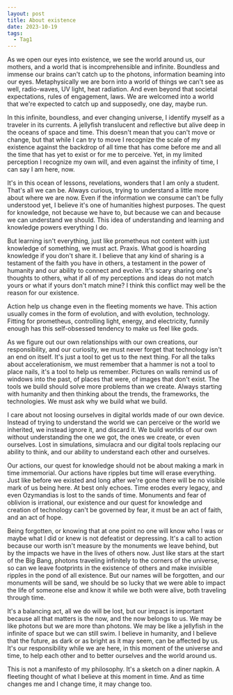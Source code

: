```yaml
---
layout: post
title: About existence
date: 2023-10-19
tags:
  - Tag1
---
```


As we open our eyes into existence, we see the world around us, our mothers, and a world that is incomprehensible and infinite. Boundless and immense our brains can't catch up to the photons, information beaming into our eyes. Metaphysically we are born into a world of things we can't see as well, radio-waves, UV light, heat radiation. And even beyond that societal expectations, rules of engagement, laws. We are welcomed into a world that we're expected to catch up and supposedly, one day, maybe run. 

In this infinite, boundless, and ever changing universe, I identify myself as a traveler in its currents. A jellyfish translucent and reflective but alive deep in the oceans of space and time. This doesn't mean that you can't move or change, but that while I can try to move I recognize the scale of my existence against the backdrop of all time that has come before me and all the time that has yet to exist or for me to perceive. Yet, in my limited perception I recognize my own will, and even against the infinity of time, I can say I am here, now. 

It's in this ocean of lessons, revelations, wonders that I am only a student. That's all we can be. Always curious, trying to understand a little more about where we are now. Even if the information we consume can't be fully understood yet, I believe it's one of humanities highest purposes. The quest for knowledge, not because we have to, but because we can and because we can understand we should. This idea of understanding and learning and knowledge powers everything I do. 

But learning isn't everything, just like prometheus not content with just knowledge of something, we must act. Praxis. What good is hoarding knowledge if you don't share it. I believe that any kind of sharing is a testament of the faith you have in others, a testament in the power of humanity and our ability to connect and evolve. It's scary sharing one's thoughts to others, what if all of my perceptions and ideas do not match yours or what if yours don't match mine? I think this conflict may well be the reason for our existence. 

Action help us change even in the fleeting moments we have. This action usually comes in the form of evolution, and with evolution, technology. Fitting for prometheus, controlling light, energy, and electricity, funnily enough has this self-obsessed tendency to make us feel like gods. 

As we figure out our own relationships with our own creations, our responsibility, and our curiosity, we must never forget that technology isn't an end on itself. It's just a tool to get us to the next thing. For all the talks about accelerationism, we must remember that a hammer is not a tool to place nails, it's a tool to help us remember. Pictures on walls remind us of windows into the past, of places that were, of images that don't exist. The tools we build should solve more problems than we create. Always starting with humanity and then thinking about the trends, the frameworks, the technologies. We must ask why we build what we build. 

I care about not loosing ourselves in digital worlds made of our own device. Instead of trying to understand the world we can perceive or the world we inherited, we instead ignore it, and discard it. We build worlds of our own without understanding the one we got, the ones we create, or even ourselves. Lost in simulations, simulacra and our digital tools replacing our ability to think, and our ability to understand each other and ourselves.

Our actions, our quest for knowledge should not be about making a mark in time immemorial. Our actions have ripples but time will erase everything. Just like before we existed and long after we're gone there will be no visible mark of us being here. At best only echoes. Time erodes every legacy, and even Ozymandias is lost to the sands of time. Monuments and fear of oblivion is irrational, our existence and our quest for knowledge and creation of technology can't be governed by fear, it must be an act of faith, and an act of hope. 

Being forgotten, or knowing that at one point no one will know who I was or maybe what I did or knew is not defeatist or depressing. It's a call to action because our worth isn't measure by the monuments we leave behind, but by the impacts we have in the lives of others now. Just like stars at the start of the Big Bang, photons traveling infinitely to the corners of the universe, so can we  leave footprints in the existence of others and make invisible ripples in the pond of all existence. But our names will be forgotten, and our monuments will be sand, we should be so lucky that we were able to impact the life of someone else and know it while we both were alive, both traveling through time. 

It's a balancing act, all we do will be lost, but our impact is important because all that matters is the now, and the now belongs to us. We may be like photons but we are more than photons. We may be like a jellyfish in the infinite of space but we can still swim. I believe in humanity, and I believe that the future, as dark or as bright as it may seem, can be affected by us. It's our responsibility while we are here, in this moment of the universe and time, to help each other and to better ourselves and the world around us. 

This is not a manifesto of my philosophy. It's a sketch on a diner napkin. A fleeting thought of what I believe at this moment in time. And as time changes me and I change time, it may change too.
